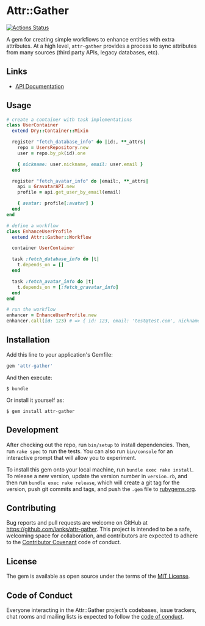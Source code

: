 # Attr::Gather

[![Actions Status](https://github.com/ianks/attr-gather/workflows/.github/workflows/ruby.yml/badge.svg)](https://github.com/ianks/attr-gather/actions)

A gem for creating simple workflows to enhance entities with extra attributes.
At a high level, `attr-gather` provides a process to sync attributes from many
sources (third party APIs, legacy databases, etc).

## Links

* [API Documentation](http://dry-rb.org/gems/attr-gather/)

## Usage

```ruby
# create a container with task implementations
class UserContainer
  extend Dry::Container::Mixin

  register "fetch_database_info" do |id:, **_attrs|
    repo = UsersRepository.new
    user = repo.by_pk(id).one

    { nickname: user.nickname, email: user.email }
  end

  register "fetch_avatar_info" do |email:, **_attrs|
    api = GravatarAPI.new
    profile = api.get_user_by_email(email)

    { avatar: profile[:avatar] }
  end
end

# define a workflow
class EnhanceUserProfile
  extend Attr::Gather::Workflow

  container UserContainer

  task :fetch_database_info do |t|
    t.depends_on = []
  end

  task :fetch_avatar_info do |t|
    t.depends_on = [:fetch_gravatar_info]
  end
end

# run the workflow
enhancer = EnhanceUserProfile.new
enhancer.call(id: 123) # => { id: 123, email: 'test@test.com', nickname: 'Jay', avatar: 'https://example.com/avatar.png' }
```

## Installation

Add this line to your application's Gemfile:

```ruby
gem 'attr-gather'
```

And then execute:

    $ bundle

Or install it yourself as:

    $ gem install attr-gather

## Development

After checking out the repo, run `bin/setup` to install dependencies. Then, run
`rake spec` to run the tests. You can also run `bin/console` for an interactive
prompt that will allow you to experiment.

To install this gem onto your local machine, run `bundle exec rake install`. To
release a new version, update the version number in `version.rb`, and then run
`bundle exec rake release`, which will create a git tag for the version, push
git commits and tags, and push the `.gem` file to
[rubygems.org](https://rubygems.org).

## Contributing

Bug reports and pull requests are welcome on GitHub at
https://github.com/ianks/attr-gather. This project is intended to be a safe,
welcoming space for collaboration, and contributors are expected to adhere to
the [Contributor Covenant](http://contributor-covenant.org) code of conduct.

## License

The gem is available as open source under the terms of the [MIT
License](https://opensource.org/licenses/MIT).

## Code of Conduct

Everyone interacting in the Attr::Gather project’s codebases, issue trackers,
chat rooms and mailing lists is expected to follow the [code of
conduct](https://github.com/ianks/attr-gather/blob/master/CODE_OF_CONDUCT.md).
